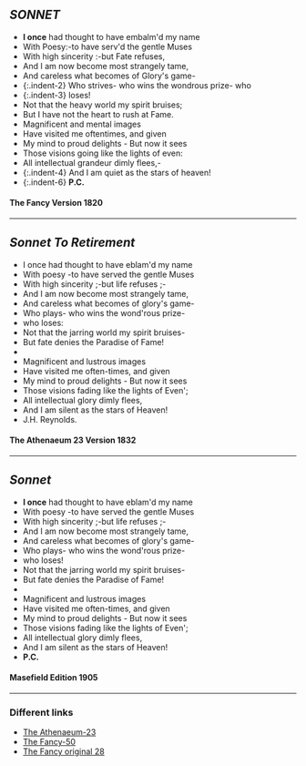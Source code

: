 ## _SONNET_

- **I once** had thought to have embalm'd my name
- With Poesy:-to have serv'd the gentle Muses
- With high sincerity :-but Fate refuses,
- And I am now become most strangely tame,
- And careless what becomes of Glory's game-
- {:.indent-2} Who strives- who wins the wondrous prize- who 
- {:.indent-3} loses!
- Not that the heavy world my spirit bruises;
- But I have not the heart to rush at Fame.
- Magnificent and mental images
- Have visited me oftentimes, and given
- My mind to proud delights - But now it sees
- Those visions going like the lights of even:
- All intellectual grandeur dimly flees,-
- {:.indent-4} And I am quiet as the stars of heaven!
- {:.indent-6} **P.C.**
#### The Fancy Version 1820
---

## _Sonnet To Retirement_
- I once had thought to have eblam'd my name
- With poesy -to have served the gentle Muses
- With high sincerity ;-but life refuses ;-
- And I am now become most strangely tame,
- And careless what becomes of glory's game-
- Who plays- who wins the wond'rous prize-
- who loses:
- Not that the jarring world my spirit bruises-
- But fate denies the Paradise of Fame!
- 
- Magnificent and lustrous images
- Have visited me often-times, and given
- My mind to proud delights - But now it sees
- Those visions fading like the lights of Even';
- All intellectual glory dimly flees,
- And I am silent as the stars of Heaven!
- J.H. Reynolds.
#### The Athenaeum 23 Version 1832
---

## _Sonnet_


- **I once** had thought to have eblam'd my name
- With poesy -to have served the gentle Muses
- With high sincerity ;-but life refuses ;-
- And I am now become most strangely tame,
- And careless what becomes of glory's game-
- Who plays- who wins the wond'rous prize-
- who loses!
- Not that the jarring world my spirit bruises-
- But fate denies the Paradise of Fame!
- 
- Magnificent and lustrous images
- Have visited me often-times, and given
- My mind to proud delights - But now it sees
- Those visions fading like the lights of Even';
- All intellectual glory dimly flees,
- And I am silent as the stars of Heaven!
- **P.C.**
#### Masefield Edition 1905
---

### Different links
- [The Athenaeum-23](https://babel.hathitrust.org/cgi/pt?id=njp.32101077276309&view=1up&seq=23&skin=2021&size=150)
- [The Fancy-50](https://babel.hathitrust.org/cgi/pt?id=hvd.32044086790961&view=1up&seq=50&skin=2021&q1=magnificent)
- [The Fancy original 28](https://babel.hathitrust.org/cgi/pt?id=loc.ark:/13960/t51g21f1s&view=1up&seq=28&skin=2021&q1=magnificent)